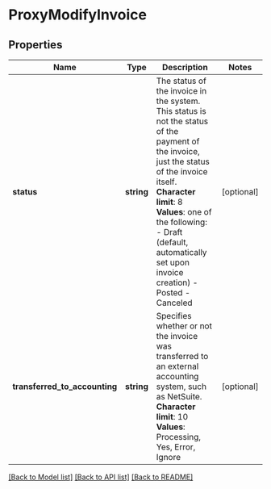 # ProxyModifyInvoice

## Properties
Name | Type | Description | Notes
------------ | ------------- | ------------- | -------------
**status** | **string** | The status of the invoice in the system. This status is not the status of the payment of the invoice, just the status of the invoice itself. **Character limit**: 8 **Values**: one of the following:  -  Draft (default, automatically set upon invoice creation)  -  Posted  -  Canceled | [optional] 
**transferred_to_accounting** | **string** | Specifies whether or not the invoice was transferred to an external accounting system, such as NetSuite. **Character limit**: 10 **Values**: Processing, Yes, Error, Ignore | [optional] 

[[Back to Model list]](../README.md#documentation-for-models) [[Back to API list]](../README.md#documentation-for-api-endpoints) [[Back to README]](../README.md)


